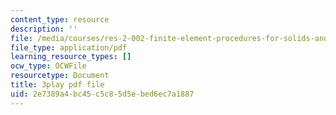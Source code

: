 ```yaml
---
content_type: resource
description: ''
file: /media/courses/res-2-002-finite-element-procedures-for-solids-and-structures-spring-2010/2e7389a4bc45c5c85d5ebed6ec7a1887_4M-ijbL1gsk.pdf
file_type: application/pdf
learning_resource_types: []
ocw_type: OCWFile
resourcetype: Document
title: 3play pdf file
uid: 2e7389a4-bc45-c5c8-5d5e-bed6ec7a1887
---
```

